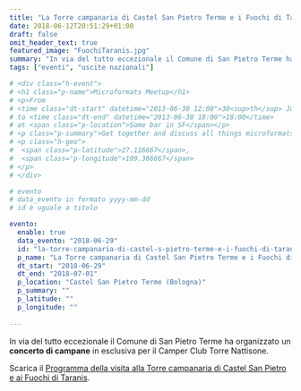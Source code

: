 ```yaml
---
title: "La Torre campanaria di Castel San Pietro Terme e i Fuochi di Taranis"
date: 2018-06-12T20:51:29+01:00
draft: false
omit_header_text: true
featured_image: "FuochiTaranis.jpg"
summary: "In via del tutto eccezionale il Comune di San Pietro Terme ha organizzato ..."
tags: ["eventi", "uscite nazionali"]

# <div class="h-event">
# <h1 class="p-name">Microformats Meetup</h1>
# <p>From 
# <time class="dt-start" datetime="2013-06-30 12:00">30<sup>th</sup> June 2013, 12:00</time>
# to <time class="dt-end" datetime="2013-06-30 18:00">18:00</time>
# at <span class="p-location">Some bar in SF</span></p>
# <p class="p-summary">Get together and discuss all things microformats-related.</p>
# <p class="h-geo">
#  <span class="p-latitude">27.116667</span>,
#  <span class="p-longitude">109.366667</span>
# </p>
# </div>

# evento 
# data_evento in formato yyyy-mm-dd
# id è uguale a titolo

evento:
  enable: true
  data_evento: "2018-06-29"
  id: "la-torre-campanaria-di-castel-s-pietro-terme-e-i-fuochi-di-taranis"
  p_name: "La Torre campanaria di Castel San Pietro Terme e i Fuochi di Taranis"
  dt_start: "2018-06-29"
  dt_end: "2018-07-01"
  p_location: "Castel San Pietro Terme (Bologna)"
  p_summary: ""
  p_latitude: ""
  p_longitude: ""
  
---
```


In via del tutto eccezionale il Comune di San Pietro Terme ha organizzato un **concerto di campane** in esclusiva per il Camper Club Torre Nattisone.

Scarica il [Programma della visita alla Torre campanaria di Castel San Pietro e ai Fuochi di Taranis](ProgrammaTorreSanPietroFuochiTaranis.pdf).